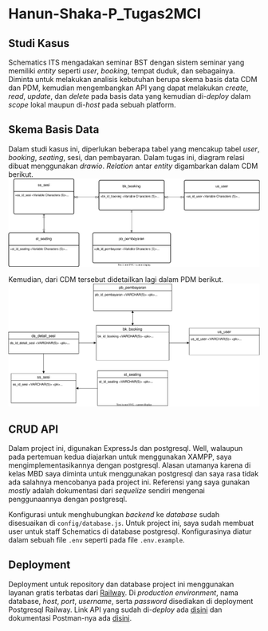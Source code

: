 # Hanun-Shaka-P_Tugas2MCI

## Studi Kasus
Schematics ITS mengadakan seminar BST dengan sistem seminar yang memiliki _entity_ seperti _user_, _booking_, tempat duduk, dan sebagainya. Diminta untuk melakukan analisis kebutuhan berupa skema basis data CDM dan PDM, kemudian mengembangkan API yang dapat melakukan _create_, _read_, _update_, dan _delete_ pada basis data yang kemudian di-_deploy_ dalam _scope_ lokal maupun di-_host_ pada sebuah platform.

## Skema Basis Data
Dalam studi kasus ini, diperlukan beberapa tabel yang mencakup tabel _user_, _booking_, _seating_, sesi, dan pembayaran. Dalam tugas ini, diagram relasi dibuat menggunakan _drawio_. _Relation_ antar _entity_ digambarkan dalam CDM berikut. <br/>
![CDM](./img/SeminarSystem_CDM.drawio.svg)

Kemudian, dari CDM tersebut didetailkan lagi dalam PDM berikut. <br/>
![PDM](./img/SeminarSystem_PDM.drawio.svg)

## CRUD API
Dalam project ini, digunakan ExpressJs dan postgresql. Well, walaupun pada pertemuan kedua diajarkan untuk menggunakan XAMPP, saya mengimplementasikannya dengan postgresql. Alasan utamanya karena di kelas MBD saya diminta untuk menggunakan postgresql dan saya rasa tidak ada salahnya mencobanya pada project ini. Referensi yang saya gunakan _mostly_ adalah dokumentasi dari _sequelize_ sendiri mengenai penggunaannya dengan postgresql.

Konfigurasi untuk menghubungkan _backend_ ke _database_ sudah disesuaikan di ```config/database.js```. Untuk project ini, saya sudah membuat user untuk staff Schematics di database postgresql. Konfigurasinya diatur dalam sebuah file ```.env``` seperti pada file ```.env.example```.

## Deployment
Deployment untuk repository dan database project ini menggunakan layanan gratis terbatas dari  [Railway](https://railway.app). Di _production environment_, nama database, _host_, _port_, _username_, serta _password_ disediakan di deployment Postgresql Railway. Link API yang sudah di-_deploy_ ada [disini](hanun-shaka-ptugas2mci-production.up.railway.app) dan dokumentasi Postman-nya ada [disini](https://documenter.getpostman.com/view/13055513/2s93RXr9vE).
